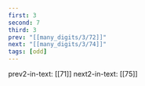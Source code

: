 ```yaml
---
first: 3
second: 7
third: 3
prev: "[[many_digits/3/72]]"
next: "[[many_digits/3/74]]"
tags: [odd]
---
```

prev2-in-text: [[71]]
next2-in-text: [[75]]
